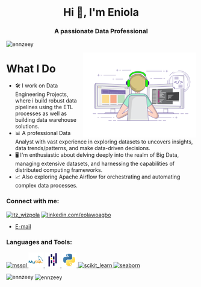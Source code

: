 <h1 align="center">Hi 👋, I'm Eniola</h1>
<h3 align="center">A passionate Data Professional</h3>



<p align="left"> <img src="https://komarev.com/ghpvc/?username=ennzeey&label=Profile%20views&color=0e75b6&style=flat" alt="ennzeey" /> </p>



  <img align="right" alt="Coding" width="300" src="https://raw.githubusercontent.com/devSouvik/devSouvik/master/gif3.gif">


# What I Do

- 🛠️ I work on Data Engineering Projects, where i build robust data pipelines using the ETL processes as well as building data warehouse solutions.
- 📊 A professional Data Analyst with vast experience in exploring datasets to uncovers insights, data trends/patterns, and make data-driven decisions.
- 🖥️ I'm enthusiastic about delving deeply into the realm of Big Data, managing extensive datasets, and harnessing the capabilities of distributed computing frameworks.
- 📈 Also exploring Apache Airflow for orchestrating and automating complex data processes.
  
<h3 align="left">Connect with me:</h3>
<p align="left">
<a href="https://twitter.com/itz_wizpola" target="blank"><img align="center" src="https://raw.githubusercontent.com/rahuldkjain/github-profile-readme-generator/master/src/images/icons/Social/twitter.svg" alt="itz_wizpola" height="30" width="40" /></a>
<a href="https://linkedin.com/in/linkedin.com/eolawoagbo" target="blank"><img align="center" src="https://raw.githubusercontent.com/rahuldkjain/github-profile-readme-generator/master/src/images/icons/Social/linked-in-alt.svg" alt="linkedin.com/eolawoagbo" height="30" width="40" /></a>
</p>

  - [E-mail](eniolaolawoagbo@gmail.com)

<h3 align="left">Languages and Tools:</h3>
<p align="left"> <a href="https://www.microsoft.com/en-us/sql-server" target="_blank" rel="noreferrer"> <img src="https://www.svgrepo.com/show/303229/microsoft-sql-server-logo.svg" alt="mssql" width="40" height="40"/> </a> <a href="https://www.mysql.com/" target="_blank" rel="noreferrer"> <img src="https://raw.githubusercontent.com/devicons/devicon/master/icons/mysql/mysql-original-wordmark.svg" alt="mysql" width="40" height="40"/> </a> <a href="https://pandas.pydata.org/" target="_blank" rel="noreferrer"> <img src="https://raw.githubusercontent.com/devicons/devicon/2ae2a900d2f041da66e950e4d48052658d850630/icons/pandas/pandas-original.svg" alt="pandas" width="40" height="40"/> </a> <a href="https://www.python.org" target="_blank" rel="noreferrer"> <img src="https://raw.githubusercontent.com/devicons/devicon/master/icons/python/python-original.svg" alt="python" width="40" height="40"/> </a> <a href="https://scikit-learn.org/" target="_blank" rel="noreferrer"> <img src="https://upload.wikimedia.org/wikipedia/commons/0/05/Scikit_learn_logo_small.svg" alt="scikit_learn" width="40" height="40"/> </a> <a href="https://seaborn.pydata.org/" target="_blank" rel="noreferrer"> <img src="https://seaborn.pydata.org/_images/logo-mark-lightbg.svg" alt="seaborn" width="40" height="40"/> </a> </p>

<p><img align="left" src="https://github-readme-stats.vercel.app/api/top-langs?username=ennzeey&show_icons=true&locale=en&layout=compact" alt="ennzeey" /></p>

<p>&nbsp;<img align="center" src="https://github-readme-stats.vercel.app/api?username=ennzeey&show_icons=true&locale=en" alt="ennzeey" /></p>
